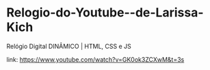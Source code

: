 # Relogio-do-Youtube--de-Larissa-Kich

Relógio Digital DINÂMICO | HTML, CSS e JS

link: https://www.youtube.com/watch?v=GK0ok3ZCXwM&t=3s
